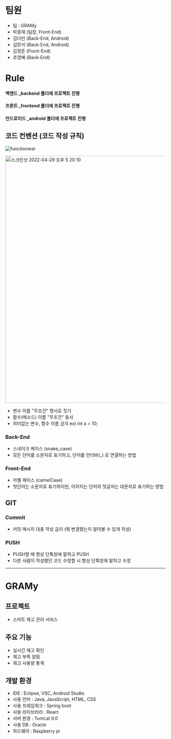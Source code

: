 # 팀원
- 팀 : GRAMy
- 박종재 (팀장, Front-End)
- 김다빈 (Back-End, Android)
- 김민석 (Back-End, Android)
- 김정준 (Front-End)
- 조영혜 (Back-End)

# Rule

<h4>백엔드 _backend 폴더에 프로젝트 진행</h4>
<h4>프론트 _frontend 폴더에 프로젝트 진행</h4>
<h4>안드로이드 _android 폴더에 프로젝트 진행</h4>

## 코드 컨벤션 (코드 작성 규칙)

![functionwar](https://user-images.githubusercontent.com/66498240/165909713-87f17cdc-dbb5-44ba-b49f-11289b7eecfe.jpeg)


<img width="777" alt="스크린샷 2022-04-29 오후 5 20 10" src="https://user-images.githubusercontent.com/66498240/165909329-f47ecf42-93ac-49b5-95db-da2b4e0f4c38.png">

- 변수 이름 "무조건" 명사로 짓기
- 함수(메소드) 이름 "무조건" 동사
- 의미없는 변수, 함수 이름 금지 ex) int a = 10;

### Back-End

- 스네이크 케이스 (snake_case)
- 모든 단어를 소문자로 표기하고, 단어를 언더바(\_) 로 연결하는 방법

### Front-End

- 카멜 케이스 (camelCase)
- 첫단어는 소문자로 표기하지만, 이어지는 단어의 첫글자는 대문자로 표기하는 방법

## GIT

### Commit
- 커밋 메시지 대충 작성 금지 (뭐 변경했는지 알아볼 수 있게 작성)

### PUSH
- PUSH할 때 항상 단톡방에 말하고 PUSH
- 다른 사람이 작성했던 코드 수정할 시 항상 단톡방에 말하고 수정

<hr>

# GRAMy

## 프로젝트
- 스마트 재고 관리 서비스

## 주요 기능
- 실시간 재고 확인
- 재고 부족 알림
- 재고 사용량 통계

## 개발 환경
- IDE : Eclipse, VSC, Android Studio
- 사용 언어 : Java, JavaScript, HTML, CSS
- 사용 프레임워크 : Spring boot
- 사용 라이브러리 : React
- 서버 환경 : Tomcat 9.0
- 사용 DB : Oracle
- 하드웨어 : Raspberry pi
